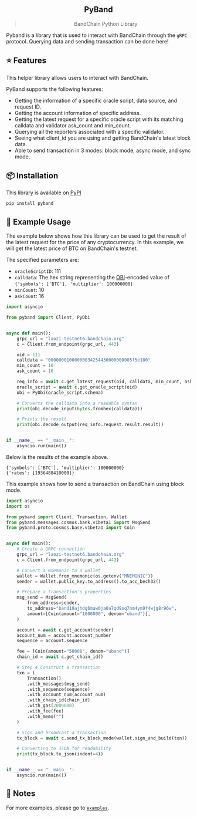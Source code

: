 <div align="center">
    <h2>PyBand</h2>
    <blockquote>BandChain Python Library</blockquote>
</div>

Pyband is a library that is used to interact with BandChain through the `gRPC` protocol. Querying data and sending
transaction can be done here!

## ⭐️ Features

This helper library allows users to interact with BandChain.

PyBand supports the following features:

- Getting the information of a specific oracle script, data source, and request ID.
- Getting the account information of specific address.
- Getting the latest request for a specific oracle script with its matching calldata and validator ask_count and
  min_count.
- Querying all the reporters associated with a specific validator.
- Seeing what client_id you are using and getting BandChain's latest block data.
- Able to send transaction in 3 modes: block mode, async mode, and sync mode.

## 📦 Installation

This library is available on [PyPI](https://pypi.org/project/pyband/)

```bash
pip install pyband
```

## 💎 Example Usage

The example below shows how this library can be used to get the result of the latest request for the price of any
cryptocurrency. In this example, we will get the latest price of BTC on BandChain's testnet.

The specified parameters are:

- `oracleScriptID`: 111
- `calldata`: The hex string representing the [OBI](<https://github.com/bandprotocol/bandchain/wiki/Oracle-Binary-Encoding-(OBI)>)-encoded value of `{'symbols': ['BTC'], 'multiplier': 100000000}`
- `minCount`: 10
- `askCount`: 16

```python
import asyncio

from pyband import Client, PyObi


async def main():
    grpc_url = "laozi-testnet6.bandchain.org"
    c = Client.from_endpoint(grpc_url, 443)

    oid = 111
    calldata = "00000001000000034254430000000005f5e100"
    min_count = 10
    ask_count = 16

    req_info = await c.get_latest_request(oid, calldata, min_count, ask_count)
    oracle_script = await c.get_oracle_script(oid)
    obi = PyObi(oracle_script.schema)

    # Converts the calldata into a readable syntax
    print(obi.decode_input(bytes.fromhex(calldata)))

    # Prints the result
    print(obi.decode_output(req_info.request.result.result))


if __name__ == "__main__":
    asyncio.run(main())
```

Below is the results of the example above.

```
{'symbols': ['BTC'], 'multiplier': 100000000}
{'rates': [1936488410000]}
```

This example shows how to send a transaction on BandChain using block mode.

```python
import asyncio
import os

from pyband import Client, Transaction, Wallet
from pyband.messages.cosmos.bank.v1beta1 import MsgSend
from pyband.proto.cosmos.base.v1beta1 import Coin


async def main():
    # Create a GRPC connection
    grpc_url = "laozi-testnet6.bandchain.org"
    c = Client.from_endpoint(grpc_url, 443)

    # Convert a mnemonic to a wallet
    wallet = Wallet.from_mnemonic(os.getenv("MNEMONIC"))
    sender = wallet.public_key.to_address().to_acc_bech32()

    # Prepare a transaction's properties
    msg_send = MsgSend(
        from_address=sender,
        to_address="band19ajhdg6maw0ja0a7qd9sq7nm4ym9f4wjg8r96w",
        amount=[Coin(amount="1000000", denom="uband")],
    )

    account = await c.get_account(sender)
    account_num = account.account_number
    sequence = account.sequence

    fee = [Coin(amount="50000", denom="uband")]
    chain_id = await c.get_chain_id()

    # Step 4 Construct a transaction
    txn = (
        Transaction()
        .with_messages(msg_send)
        .with_sequence(sequence)
        .with_account_num(account_num)
        .with_chain_id(chain_id)
        .with_gas(2000000)
        .with_fee(fee)
        .with_memo("")
    )

    # Sign and broadcast a transaction
    tx_block = await c.send_tx_block_mode(wallet.sign_and_build(txn))

    # Converting to JSON for readability
    print(tx_block.to_json(indent=4))


if __name__ == "__main__":
    asyncio.run(main())
```

## 🧀 Notes

For more examples, please go to [`examples`](/examples/request_data_example.py).
